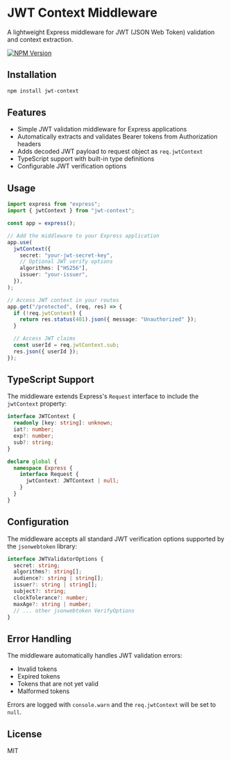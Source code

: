 # JWT Context Middleware

A lightweight Express middleware for JWT (JSON Web Token) validation and context extraction.

[![NPM Version][npm-version-image]][npm-url]

## Installation

```bash
npm install jwt-context
```

## Features

- Simple JWT validation middleware for Express applications
- Automatically extracts and validates Bearer tokens from Authorization headers
- Adds decoded JWT payload to request object as `req.jwtContext`
- TypeScript support with built-in type definitions
- Configurable JWT verification options

## Usage

```typescript
import express from "express";
import { jwtContext } from "jwt-context";

const app = express();

// Add the middleware to your Express application
app.use(
  jwtContext({
    secret: "your-jwt-secret-key",
    // Optional JWT verify options
    algorithms: ["HS256"],
    issuer: "your-issuer",
  }),
);

// Access JWT context in your routes
app.get("/protected", (req, res) => {
  if (!req.jwtContext) {
    return res.status(401).json({ message: "Unauthorized" });
  }

  // Access JWT claims
  const userId = req.jwtContext.sub;
  res.json({ userId });
});
```

## TypeScript Support

The middleware extends Express's `Request` interface to include the `jwtContext` property:

```typescript
interface JWTContext {
  readonly [key: string]: unknown;
  iat?: number;
  exp?: number;
  sub?: string;
}

declare global {
  namespace Express {
    interface Request {
      jwtContext: JWTContext | null;
    }
  }
}
```

## Configuration

The middleware accepts all standard JWT verification options supported by the `jsonwebtoken` library:

```typescript
interface JWTValidatorOptions {
  secret: string;
  algorithms?: string[];
  audience?: string | string[];
  issuer?: string | string[];
  subject?: string;
  clockTolerance?: number;
  maxAge?: string | number;
  // ... other jsonwebtoken VerifyOptions
}
```

## Error Handling

The middleware automatically handles JWT validation errors:

- Invalid tokens
- Expired tokens
- Tokens that are not yet valid
- Malformed tokens

Errors are logged with `console.warn` and the `req.jwtContext` will be set to `null`.

## License

MIT

[npm-url]: https://npmjs.org/package/jwt-context
[npm-version-image]: https://badgen.net/npm/v/jwt-context

